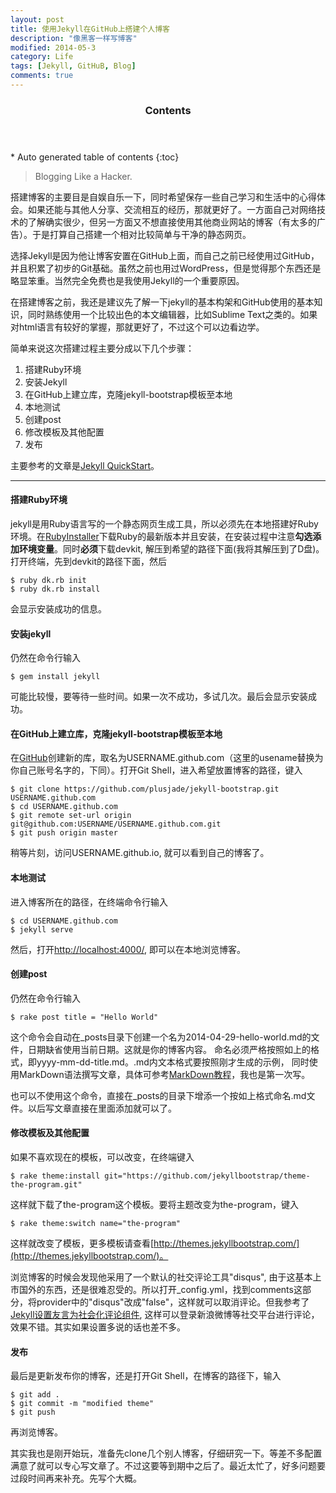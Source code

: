 ```yaml
---
layout: post
title: 使用Jekyll在GitHub上搭建个人博客
description: "像黑客一样写博客"
modified: 2014-05-3
category: Life
tags: [Jekyll, GitHuB, Blog]
comments: true
---
```


<section id="table-of-contents" class="toc">
  <header>
    <h3>Contents</h3>
  </header>
<div id="drawer" markdown="1">
*  Auto generated table of contents
{:toc}
</div>
</section><!-- /#table-of-contents -->

> Blogging Like a Hacker.   

搭建博客的主要目是自娱自乐一下，同时希望保存一些自己学习和生活中的心得体会。如果还能与其他人分享、交流相互的经历，那就更好了。一方面自己对网络技术的了解确实很少，但另一方面又不想直接使用其他商业网站的博客（有太多的广告）。于是打算自己搭建一个相对比较简单与干净的静态网页。

选择Jekyll是因为他让博客安置在GitHub上面，而自己之前已经使用过GitHub，并且积累了初步的Git基础。虽然之前也用过WordPress，但是觉得那个东西还是略显笨重。当然完全免费也是我使用Jekyll的一个重要原因。

在搭建博客之前，我还是建议先了解一下jekyll的基本构架和GitHub使用的基本知识，同时熟练使用一个比较出色的本文编辑器，比如Sublime Text之类的。如果对html语言有较好的掌握，那就更好了，不过这个可以边看边学。

简单来说这次搭建过程主要分成以下几个步骤：
 1. 搭建Ruby环境
 2. 安装Jekyll
 3. 在GitHub上建立库，克隆jekyll-bootstrap模板至本地
 4. 本地测试
 6. 创建post
 5. 修改模板及其他配置
 7. 发布

主要参考的文章是[Jekyll QuickStart](http://jekyllbootstrap.com/usage/jekyll-quick-start.html)。

---

#### 搭建Ruby环境

jekyll是用Ruby语言写的一个静态网页生成工具，所以必须先在本地搭建好Ruby环境。在[RubyInstaller](http://rubyinstaller.org/downloads/)下载Ruby的最新版本并且安装，在安装过程中注意**勾选添加环境变量**。同时**必须**下载devkit, 解压到希望的路径下面(我将其解压到了D盘)。打开终端，先到devkit的路径下面，然后
    
    $ ruby dk.rb init
    $ ruby dk.rb install

会显示安装成功的信息。

#### 安装jekyll

仍然在命令行输入
  
    $ gem install jekyll

可能比较慢，要等待一些时间。如果一次不成功，多试几次。最后会显示安装成功。

#### 在GitHub上建立库，克隆jekyll-bootstrap模板至本地

在[GitHub](https://github.com)创建新的库，取名为USERNAME.github.com（这里的usename替换为你自己账号名字的，下同）。打开Git Shell，进入希望放置博客的路径，键入

    $ git clone https://github.com/plusjade/jekyll-bootstrap.git USERNAME.github.com
    $ cd USERNAME.github.com
    $ git remote set-url origin git@github.com:USERNAME/USERNAME.github.com.git
    $ git push origin master

稍等片刻，访问USERNAME.github.io, 就可以看到自己的博客了。

#### 本地测试

进入博客所在的路径，在终端命令行输入

    $ cd USERNAME.github.com
    $ jekyll serve

然后，打开[http://localhost:4000/](http://localhost:4000/), 即可以在本地浏览博客。

#### 创建post

仍然在命令行输入

    $ rake post title = "Hello World"

这个命令会自动在_posts目录下创建一个名为2014-04-29-hello-world.md的文件，日期缺省使用当前日期。这就是你的博客内容。
命名必须严格按照如上的格式，即yyyy-mm-dd-title.md。.md内文本格式要按照刚才生成的示例， 同时使用MarkDown语法撰写文章，具体可参考[MarkDown教程](http://daringfireball.net/projects/markdown/syntax)，我也是第一次写。

也可以不使用这个命令，直接在_posts的目录下增添一个按如上格式命名.md文件。以后写文章直接在里面添加就可以了。

####  修改模板及其他配置

如果不喜欢现在的模板，可以改变，在终端键入

    $ rake theme:install git="https://github.com/jekyllbootstrap/theme-the-program.git"
  
这样就下载了the-program这个模板。要将主题改变为the-program，键入 
  
    $ rake theme:switch name="the-program"

这样就改变了模板，更多模板请查看[http://themes.jekyllbootstrap.com/](http://themes.jekyllbootstrap.com/)。

浏览博客的时候会发现他采用了一个默认的社交评论工具"disqus", 由于这基本上市国外的东西，还是很难忍受的。所以打开_config.yml，找到comments这部分，将provider中的"disqus"改成"false"，这样就可以取消评论。但我参考了[Jekyll设置友言为社会化评论组件](http://joeyio.com/jekyll/2013/04/13/how-to-use-uyan-in-Jekyll/), 这样可以登录新浪微博等社交平台进行评论，效果不错。其实如果设置多说的话也差不多。

#### 发布

最后是更新发布你的博客，还是打开Git Shell，在博客的路径下，输入

    $ git add .
    $ git commit -m "modified theme"
    $ git push
    
再浏览博客。

其实我也是刚开始玩，准备先clone几个别人博客，仔细研究一下。等差不多配置满意了就可以专心写文章了。不过这要等到期中之后了。最近太忙了，好多问题要过段时间再来补充。先写个大概。

